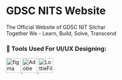 # GDSC NITS Website
The Official Website of GDSC NIT Silchar  
Together We - Learn, Build, Solve, Transcend


### 🔨 Tools Used For UI/UX Designing:
<a href="https://www.figma.com/" target="_blank" rel="noreferrer"> <img src="https://www.vectorlogo.zone/logos/figma/figma-icon.svg" alt="figma" width="40" height="40"/>
<a href="https://www.adobe.com/in/products/aftereffects.html" target="_blank" rel="noreferrer"> <img src="https://upload.wikimedia.org/wikipedia/commons/thumb/c/cb/Adobe_After_Effects_CC_icon.svg/768px-Adobe_After_Effects_CC_icon.svg.png?20210519030120" alt="Adobe After Effects" width="40" height="40"/>
<a href="https://lottiefiles.com/" target="_blank" rel="noreferrer"> <img src="https://static9.lottiefiles.com/images/logo/icon.svg" alt="LottieFiles" width="40" height="40"/>

